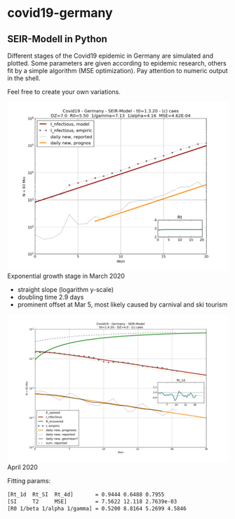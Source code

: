 # covid19-germany
## SEIR-Modell in Python

Different stages of the Covid19 epidemic in Germany are simulated and plotted. Some parameters are given according to epidemic research, others fit by a simple algorithm (MSE optimization). Pay attention to numeric output in the shell. 

Feel free to create your own variations. 

![pre lockdown](./images/pre_lockdown.png)
Exponential growth stage in March 2020

- straight slope (logarithm y-scale) 
- doubling time 2.9 days
- prominent offset at Mar 5, most likely caused by carnival and ski tourism

![during lockdown](./images/apr.png)
April 2020

Fitting params: 
```
[Rt_1d  Rt_SI  Rt_4d]       = 0.9444 0.6488 0.7955
[SI     T2     MSE]         = 7.5622 12.118 2.7639e-03
[R0 1/beta 1/alpha 1/gamma] = 0.5200 8.8164 5.2699 4.5846
```
